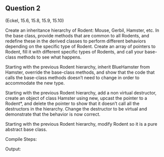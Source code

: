 ## Question 2

(Eckel, 15.6, 15.8, 15.9, 15.10)

Create an inheritance hierarchy of Rodent: Mouse, Gerbil, Hamster, etc. In the base class, provide methods that are common to all Rodents, and redefine these in the derived classes to perform different behaviors depending on the specific type of Rodent. Create an array of pointers to Rodent, fill it with different specific types of Rodents, and call your base-class methods to see what happens.

Starting with the previous Rodent hierarchy, inherit BlueHamster from Hamster, override the base-class methods, and show that the code that calls the base-class methods doesn’t need to change in order to accommodate the new type.

Starting with the previous Rodent hierarchy, add a non virtual destructor, create an object of class Hamster using new, upcast the pointer to a Rodent*, and delete the pointer to show that it doesn’t call all the destructors in the hierarchy. Change the destructor to be virtual and demonstrate that the behavior is now correct. 

Starting with the previous Rodent hierarchy, modify Rodent so it is a pure abstract base class.

Compile Steps: 

Output:
